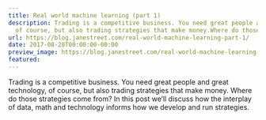 ```yaml
---
title: Real world machine learning (part 1)
description: Trading is a competitive business. You need great people and greattechnology,
  of course, but also trading strategies that make money.Where do those strategie...
url: https://blog.janestreet.com/real-world-machine-learning-part-1/
date: 2017-08-28T00:00:00-00:00
preview_image: https://blog.janestreet.com/real-world-machine-learning-part-1/inverse_colors.gif
featured:
---
```


<p>Trading is a competitive business. You need great people and great
technology, of course, but also trading strategies that make money.
Where do those strategies come from? In this post we&rsquo;ll discuss how
the interplay of data, math and technology informs how we develop and
run strategies.</p>


